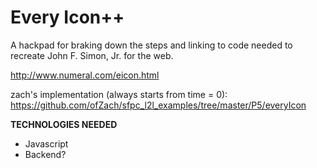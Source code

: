 # Every Icon++

A hackpad for braking down the steps and linking to code needed to recreate John F. Simon, Jr. for the web.

[](http://www.numeral.com/eicon.html)http://www.numeral.com/eicon.html

zach's implementation (always starts from time = 0): [](https://github.com/ofZach/sfpc_l2l_examples/tree/master/P5/everyIcon)https://github.com/ofZach/sfpc_l2l_examples/tree/master/P5/everyIcon

**TECHNOLOGIES NEEDED**

*   Javascript
*   Backend?